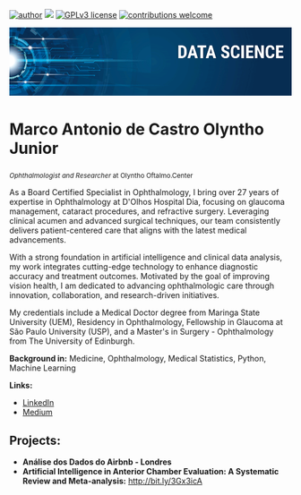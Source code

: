 [![author](https://img.shields.io/badge/author-molyntho-red.svg)](https://www.linkedin.com/in/molyntho) [![](https://img.shields.io/badge/python-3.7+-blue.svg)](https://www.python.org/downloads/release/python-365/) [![GPLv3 license](https://img.shields.io/badge/License-GPLv3-blue.svg)](http://perso.crans.org/besson/LICENSE.html) [![contributions welcome](https://img.shields.io/badge/contributions-welcome-brightgreen.svg?style=flat)](https://github.com/molyntho/data_science/issues)

<p align="center">
  <img src="banner.png" >
</p>

# Marco Antonio de Castro Olyntho Junior
<sub>*Ophthalmologist and Researcher* at Olyntho Oftalmo.Center</sub>

As a Board Certified Specialist in Ophthalmology, I bring over 27 years of expertise in Ophthalmology at D'Olhos Hospital Dia, focusing on glaucoma management, cataract procedures, and refractive surgery. Leveraging clinical acumen and advanced surgical techniques, our team consistently delivers patient-centered care that aligns with the latest medical advancements. 

With a strong foundation in artificial intelligence and clinical data analysis, my work integrates cutting-edge technology to enhance diagnostic accuracy and treatment outcomes. Motivated by the goal of improving vision health, I am dedicated to advancing ophthalmologic care through innovation, collaboration, and research-driven initiatives.

My credentials include a Medical Doctor degree from Maringa State University (UEM), Residency in Ophthalmology, Fellowship in Glaucoma at São Paulo University (USP), and a Master's in Surgery - Ophthalmology from The University of Edinburgh.

**Background in:** Medicine, Ophthalmology, Medical Statistics, Python, Machine Learning

**Links:**
* [LinkedIn](https://www.linkedin.com/in/molyntho)
* [Medium](https://medium.com/@molyntho)
  


## Projects:

* **Análise dos Dados do Airbnb - Londres** 
* **Artificial Intelligence in Anterior Chamber Evaluation: A Systematic Review and Meta-analysis:** http://bit.ly/3Gx3icA 
  
